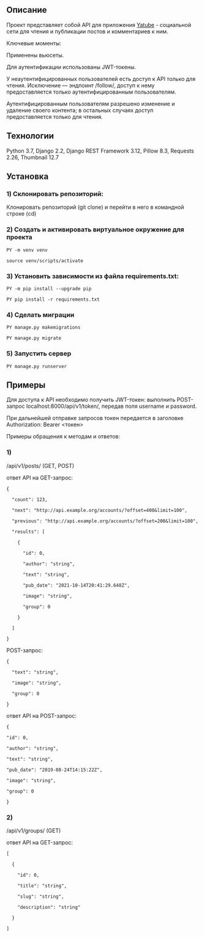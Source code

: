 ## Описание

Проект представляет собой API для приложения [Yatube](https://github.com/marinamurina/hw05_final) - социальной сети для чтения и публикации постов и комментариев к ним.

Ключевые моменты:

Применены вьюсеты.

Для аутентификации использованы JWT-токены.

У неаутентифицированных пользователей есть доступ к API только для чтения. Исключение — эндпоинт /follow/, доступ к нему предоставляется только аутентифицированным пользователям. 

Аутентифицированным пользователям разрешено изменение и удаление своего контента; в остальных случаях доступ предоставляется только для чтения.

## Технологии
Python 3.7, Django 2.2, Django REST Framework 3.12, Pillow 8.3, Requests 2.26, Thumbnail 12.7

## Установка

### 1) Склонировать репозиторий:
Клонировать репозиторий (git clone) и перейти в него в командной строке (cd)

### 2) Создать и активировать виртуальное окружение для проекта
```
PY -m venv venv

source venv/scripts/activate
```
### 3) Установить зависимости из файла requirements.txt:
```
PY -m pip install --upgrade pip

PY pip install -r requirements.txt
```
### 4) Сделать миграции
```
PY manage.py makemigrations

PY manage.py migrate
```
### 5) Запустить сервер
```
PY manage.py runserver
```
## Примеры

Для доступа к API необходимо получить JWT-токен: выполнить POST-запрос localhost:8000/api/v1/token/, передав поля username и password.

При дальнейшей отправке запросов токен передается в заголовке Authorization: Bearer <токен>

Примеры обращения к методам и ответов:

### 1) 

/api/v1/posts/ (GET, POST) 

 

ответ API на GET-запрос: 

 
```
{ 

  "count": 123, 

  "next": "http://api.example.org/accounts/?offset=400&limit=100", 

  "previous": "http://api.example.org/accounts/?offset=200&limit=100", 

  "results": [ 

    { 

      "id": 0, 

      "author": "string", 

      "text": "string", 

      "pub_date": "2021-10-14T20:41:29.648Z", 

      "image": "string", 

      "group": 0 

    } 

  ] 

} 
```
 

POST-запрос: 

 
```
{ 

  "text": "string", 

  "image": "string", 

  "group": 0 

} 
```
 

ответ API на POST-запрос: 

 
```
{ 

"id": 0, 

"author": "string", 

"text": "string", 

"pub_date": "2019-08-24T14:15:22Z", 

"image": "string", 

"group": 0 

} 
```
 

### 2) 

 

/api/v1/groups/ (GET) 

 

ответ API на GET-запрос: 

 
```
[ 

  { 

    "id": 0, 

    "title": "string", 

    "slug": "string", 

    "description": "string" 

  } 

] 
```
